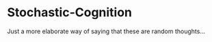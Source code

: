 Stochastic-Cognition
====================

Just a more elaborate way of saying that these are random thoughts...
